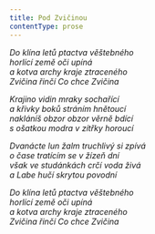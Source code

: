```yaml
---
title: Pod Zvičinou
contentType: prose
---
```


_Do klína letů ptactva věštebného  
horlící země oči upíná  
a kotva archy kraje ztraceného  
Zvičina řinčí Co chce Zvičina_

  

_Krajino vidin mraky sochařící  
a křivky boků stráním hnětoucí  
nakláníš obzor obzor věrně bdící  
s ošatkou modra v zítřky horoucí_

  

_Dvanácte lun žalm truchlivý si zpívá  
o čase tratícím se v žízeň dní  
však ve studánkách crčí voda živá  
a Labe hučí skrytou povodní_

  

_Do klína letů ptactva věštebného  
horlící země oči upíná  
a kotva archy kraje ztraceného  
Zvičina řinčí Co chce Zvičina_
